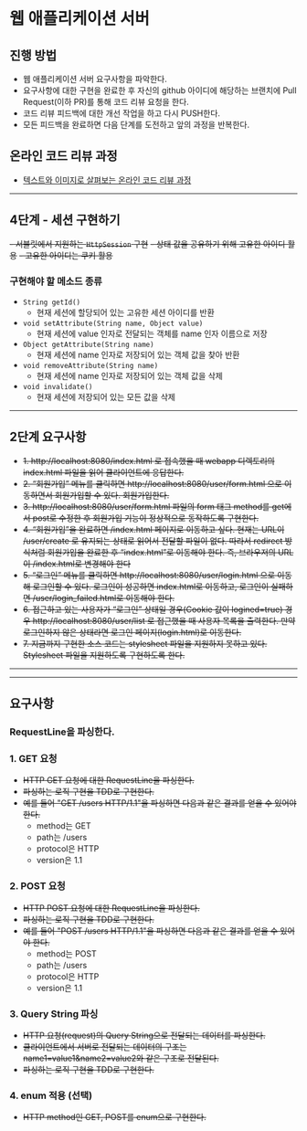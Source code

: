 # 웹 애플리케이션 서버
## 진행 방법
* 웹 애플리케이션 서버 요구사항을 파악한다.
* 요구사항에 대한 구현을 완료한 후 자신의 github 아이디에 해당하는 브랜치에 Pull Request(이하 PR)를 통해 코드 리뷰 요청을 한다.
* 코드 리뷰 피드백에 대한 개선 작업을 하고 다시 PUSH한다.
* 모든 피드백을 완료하면 다음 단계를 도전하고 앞의 과정을 반복한다.

## 온라인 코드 리뷰 과정
* [텍스트와 이미지로 살펴보는 온라인 코드 리뷰 과정](https://github.com/next-step/nextstep-docs/tree/master/codereview)

---
## 4단계 - 세션 구현하기

~~- 서블릿에서 지원하는 `HttpSession` 구현~~
~~- 상태 값을 공유하기 위해 고유한 아이디 활용~~
~~- 고유한 아이디는 쿠키 활용~~

### 구현해야 할 메소드 종류

- `String getId()`
  - 현재 세션에 할당되어 있는 고유한 세션 아이디를 반환
- `void setAttribute(String name, Object value)`
  - 현재 세션에 value 인자로 전달되는 객체를 name 인자 이름으로 저장
- `Object getAttribute(String name)`
  -  현재 세션에 name 인자로 저장되어 있는 객체 값을 찾아 반환
- `void removeAttribute(String name)`
  - 현재 세션에 name 인자로 저장되어 있는 객체 값을 삭제
- `void invalidate()`
  - 현재 세션에 저장되어 있는 모든 값을 삭제

---
## 2단계 요구사항

* ~~1. http://localhost:8080/index.html 로 접속했을 때 webapp 디렉토리의 index.html 파일을 읽어 클라이언트에 응답한다.~~
* ~~2. “회원가입” 메뉴를 클릭하면 http://localhost:8080/user/form.html 으로 이동하면서 회원가입할 수 있다. 회원가입한다.~~
* ~~3. http://localhost:8080/user/form.html 파일의 form 태그 method를 get에서 post로 수정한 후 회원가입 기능이 정상적으로 동작하도록 구현한다.~~   
* ~~4. “회원가입”을 완료하면 /index.html 페이지로 이동하고 싶다. 현재는 URL이 /user/create 로 유지되는 상태로 읽어서 전달할 파일이 없다. 따라서 redirect 방식처럼 회원가입을 완료한 후 “index.html”로 이동해야 한다. 즉, 브라우저의 URL이 /index.html로 변경해야 한다~~
* ~~5. “로그인” 메뉴를 클릭하면 http://localhost:8080/user/login.html 으로 이동해 로그인할 수 있다. 로그인이 성공하면 index.html로 이동하고, 로그인이 실패하면 /user/login_failed.html로 이동해야 한다.~~
* ~~6. 접근하고 있는 사용자가 “로그인” 상태일 경우(Cookie 값이 logined=true) 경우 http://localhost:8080/user/list 로 접근했을 때 사용자 목록을 출력한다. 만약 로그인하지 않은 상태라면 로그인 페이지(login.html)로 이동한다.~~
* ~~7. 지금까지 구현한 소스 코드는 stylesheet 파일을 지원하지 못하고 있다. Stylesheet 파일을 지원하도록 구현하도록 한다.~~
---


---

## 요구사항
### RequestLine을 파싱한다.
### 1. GET 요청
* ~~HTTP GET 요청에 대한 RequestLine을 파싱한다.~~
* ~~파싱하는 로직 구현을 TDD로 구현한다.~~
* ~~예를 들어 "GET /users HTTP/1.1"을 파싱하면 다음과 같은 결과를 얻을 수 있어야 한다.~~
    * method는 GET
    * path는 /users
    * protocol은 HTTP
    * version은 1.1

### 2. POST 요청
* ~~HTTP POST 요청에 대한 RequestLine을 파싱한다.~~
* ~~파싱하는 로직 구현을 TDD로 구현한다.~~
* ~~예를 들어 "POST /users HTTP/1.1"을 파싱하면 다음과 같은 결과를 얻을 수 있어야 한다.~~
  * method는 POST
  * path는 /users
  * protocol은 HTTP
  * version은 1.1
### 3. Query String 파싱
* ~~HTTP 요청(request)의 Query String으로 전달되는 데이터를 파싱한다.~~
* ~~클라이언트에서 서버로 전달되는 데이터의 구조는 name1=value1&name2=value2와 같은 구조로 전달된다.~~
* ~~파싱하는 로직 구현을 TDD로 구현한다.~~
### 4. enum 적용 (선택)
* ~~HTTP method인 GET, POST를 enum으로 구현한다.~~
